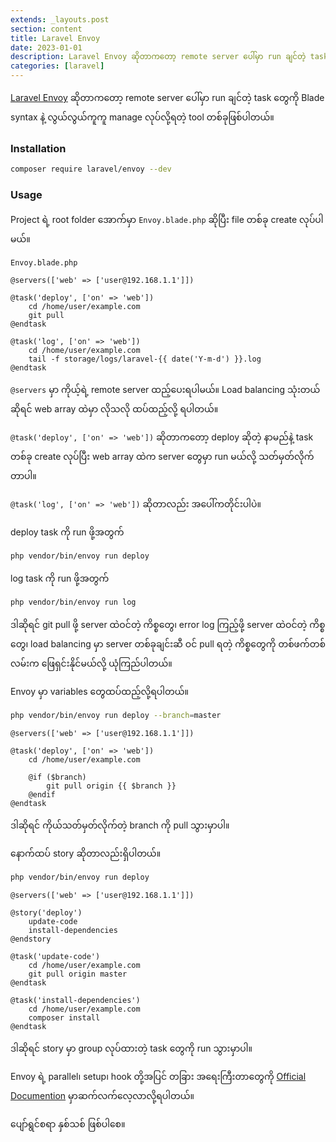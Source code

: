 ```yaml
---
extends: _layouts.post
section: content
title: Laravel Envoy
date: 2023-01-01
description: Laravel Envoy ဆိုတာကတော့ remote server ပေါ်မှာ run ချင်တဲ့ task တွေကို Blade syntax နဲ့ လွယ်လွယ်ကူကူ manage လုပ်လို့ရတဲ့ tool တစ်ခုဖြစ်ပါတယ်။
categories: [laravel]
---
```


[Laravel Envoy](https://laravel.com/docs/9.x/envoy) ဆိုတာကတော့ remote server ပေါ်မှာ run ချင်တဲ့ task တွေကို Blade syntax နဲ့ လွယ်လွယ်ကူကူ manage လုပ်လို့ရတဲ့ tool တစ်ခုဖြစ်ပါတယ်။

### Installation

```bash
composer require laravel/envoy --dev
```

### Usage

Project ရဲ့ root folder အောက်မှာ `Envoy.blade.php` ဆိုပြီး file တစ်ခု create လုပ်ပါမယ်။

`Envoy.blade.php`
```blade
@servers(['web' => ['user@192.168.1.1']])

@task('deploy', ['on' => 'web'])
    cd /home/user/example.com
    git pull
@endtask

@task('log', ['on' => 'web'])
    cd /home/user/example.com
    tail -f storage/logs/laravel-{{ date('Y-m-d') }}.log
@endtask
```

`@servers` မှာ ကိုယ့်ရဲ့ remote server ထည့်ပေးရပါမယ်။ Load balancing သုံးတယ်ဆိုရင် web array ထဲမှာ လိုသလို ထပ်ထည့်လို့ ရပါတယ်။

`@task('deploy', ['on' => 'web'])` ဆိုတာကတော့ deploy ဆိုတဲ့ နာမည်နဲ့ task တစ်ခု create လုပ်ပြီး web array ထဲက server တွေမှာ run မယ်လို့ သတ်မှတ်လိုက်တာပါ။

`@task('log', ['on' => 'web'])` ဆိုတာလည်း အပေါ်ကတိုင်းပါပဲ။

deploy task ကို run ဖို့အတွက်

```bash
php vendor/bin/envoy run deploy
```

log task ကို run ဖို့အတွက်

```bash
php vendor/bin/envoy run log
```

ဒါဆိုရင် git pull ဖို့ server ထဲဝင်တဲ့ ကိစ္စတွေ၊ error log ကြည့်ဖို့ server ထဲဝင်တဲ့ ကိစ္စတွေ၊ load balancing မှာ server တစ်ခုချင်းဆီ ဝင် pull ရတဲ့ ကိစ္စတွေကို တစ်ဖက်တစ်လမ်းက ဖြေရှင်းနိုင်မယ်လို့ ယုံကြည်ပါတယ်။

Envoy မှာ variables တွေထပ်ထည့်လို့ရပါတယ်။

```bash
php vendor/bin/envoy run deploy --branch=master
```

```blade
@servers(['web' => ['user@192.168.1.1']])
 
@task('deploy', ['on' => 'web'])
    cd /home/user/example.com
 
    @if ($branch)
        git pull origin {{ $branch }}
    @endif
@endtask
```

ဒါဆိုရင် ကိုယ်သတ်မှတ်လိုက်တဲ့ branch ကို pull သွားမှာပါ။

နောက်ထပ် story ဆိုတာလည်းရှိပါတယ်။

```bash
php vendor/bin/envoy run deploy
```

```blade
@servers(['web' => ['user@192.168.1.1']])

@story('deploy')
    update-code
    install-dependencies
@endstory
 
@task('update-code')
    cd /home/user/example.com
    git pull origin master
@endtask
 
@task('install-dependencies')
    cd /home/user/example.com
    composer install
@endtask
```

ဒါဆိုရင် story မှာ group လုပ်ထားတဲ့ task တွေကို run သွားမှာပါ။

Envoy ရဲ့ parallel၊ setup၊ hook တို့အပြင် တခြား အရေးကြီးတာတွေကို [Official Documention](https://laravel.com/docs/9.x/envoy) မှာဆက်လက်လေ့လာလို့ရပါတယ်။

ပျော်ရွင်စရာ နှစ်သစ် ဖြစ်ပါစေ။
